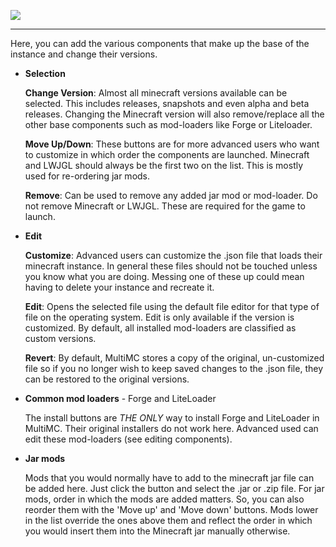 ![](http://i.imgur.com/HdZXaSL.png)
***
Here, you can add the various components that make up the base of the instance and change their versions.
* **Selection**

  **Change Version**: Almost all minecraft versions available can be selected. This includes releases, snapshots and even alpha and beta releases. Changing the Minecraft version will also remove/replace all the other base components such as mod-loaders like Forge or Liteloader.

  **Move Up/Down**: These buttons are for more advanced users who want to customize in which order the components are launched. Minecraft and LWJGL should always be the first two on the list. This is mostly used for re-ordering jar mods.

  **Remove**: Can be used to remove any added jar mod or mod-loader. Do not remove Minecraft or LWJGL. These are required for the game to launch.
* **Edit**

  **Customize**: Advanced users can customize the .json file that loads their minecraft instance. In general these files should not be touched unless you know what you are doing. Messing one of these up could mean having to delete your instance and recreate it.

  **Edit**: Opens the selected file using the default file editor for that type of file on the operating system. Edit is only available if the version is customized. By default, all installed mod-loaders are classified as custom versions.

  **Revert**: By default, MultiMC stores a copy of the original, un-customized file so if you no longer wish to keep saved changes to the .json file, they can be restored to the original versions.

* **Common mod loaders** - Forge and LiteLoader

  The install buttons are *THE ONLY* way to install Forge and LiteLoader in MultiMC. Their original installers do not work here. Advanced used can edit these mod-loaders (see editing components).
* **Jar mods**

  Mods that you would normally have to add to the minecraft jar file can be added here. Just click the button and select the .jar or .zip file. For jar mods, order in which the mods are added matters. So, you can also reorder them with the 'Move up' and 'Move down' buttons. Mods lower in the list override the ones above them and reflect the order in which you would insert them into the Minecraft jar manually otherwise.